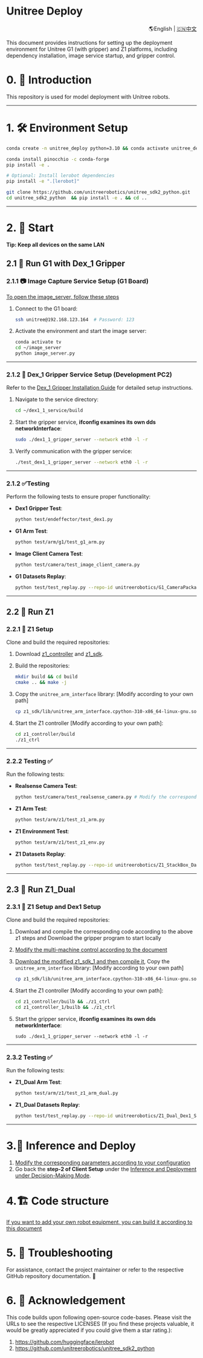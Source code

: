 # Unitree Deploy 

<div align="center">
  <p align="right">
    <span> 🌎English </span> | <a href="./docs/README_cn.md"> 🇨🇳中文 </a>
  </p>
</div>



This document provides instructions for setting up the deployment environment for Unitree G1 (with gripper) and Z1 platforms, including dependency installation, image service startup, and gripper control.

# 0. 📖 Introduction

This repository is used for model deployment with Unitree robots.

---

# 1. 🛠️ Environment Setup 

```bash
conda create -n unitree_deploy python=3.10 && conda activate unitree_deploy

conda install pinocchio -c conda-forge
pip install -e .

# Optional: Install lerobot dependencies
pip install -e ".[lerobot]"

git clone https://github.com/unitreerobotics/unitree_sdk2_python.git
cd unitree_sdk2_python  && pip install -e . && cd ..
```

---
# 2. 🚀 Start 

**Tip: Keep all devices on the same LAN**

## 2.1 🤖 Run G1 with Dex_1 Gripper 

### 2.1.1 📷 Image Capture Service Setup (G1 Board) 

[To open the image_server, follow these steps](https://github.com/unitreerobotics/xr_teleoperate?tab=readme-ov-file#31-%EF%B8%8F-image-service)
1. Connect to the G1 board:
    ```bash
    ssh unitree@192.168.123.164  # Password: 123
    ```

2. Activate the environment and start the image server:
    ```bash
    conda activate tv
    cd ~/image_server
    python image_server.py
    ```

---

### 2.1.2 🤏 Dex_1 Gripper Service Setup (Development PC2)

Refer to the [Dex_1 Gripper Installation Guide](https://github.com/unitreerobotics/dex1_1_service?tab=readme-ov-file#1--installation) for detailed setup instructions.

1. Navigate to the service directory:
    ```bash
    cd ~/dex1_1_service/build
    ```

2. Start the gripper service, **ifconfig examines its own dds networkInterface**:
    ```bash
    sudo ./dex1_1_gripper_server --network eth0 -l -r
    ```

3. Verify communication with the gripper service:
    ```bash
    ./test_dex1_1_gripper_server --network eth0 -l -r
    ```

---

### 2.1.2 ✅Testing 

Perform the following tests to ensure proper functionality:

- **Dex1 Gripper Test**:
  ```bash
  python test/endeffector/test_dex1.py
  ```

- **G1 Arm Test**:
  ```bash
  python test/arm/g1/test_g1_arm.py
  ```

- **Image Client Camera Test**:
  ```bash
  python test/camera/test_image_client_camera.py
  ```

- **G1 Datasets Replay**:
  ```bash
  python test/test_replay.py --repo-id unitreerobotics/G1_CameraPackaging_NewDataset --robot_type g1_dex1
  ```
---

## 2.2 🦿 Run Z1 

### 2.2.1 🦿 Z1 Setup
Clone and build the required repositories:

1. Download [z1_controller](https://github.com/unitreerobotics/z1_controller.git) and [z1_sdk](https://github.com/unitreerobotics/z1_sdk.git).

2. Build the repositories:
    ```bash
    mkdir build && cd build
    cmake .. && make -j
    ```

3. Copy the `unitree_arm_interface` library: [Modify according to your own path]
    ```bash
    cp z1_sdk/lib/unitree_arm_interface.cpython-310-x86_64-linux-gnu.so ./unitree_deploy/robot_devices/arm
    ```

4. Start the Z1 controller [Modify according to your own path]:
    ```bash
    cd z1_controller/build
    ./z1_ctrl
    ```

---

### 2.2.2 Testing ✅

Run the following tests:

- **Realsense Camera Test**:
  ```bash
  python test/camera/test_realsense_camera.py # Modify the corresponding serial number according to your realsense
  ```

- **Z1 Arm Test**:
  ```bash
  python test/arm/z1/test_z1_arm.py
  ```

- **Z1 Environment Test**:
  ```bash
  python test/arm/z1/test_z1_env.py
  ```

- **Z1 Datasets Replay**:
  ```bash
  python test/test_replay.py --repo-id unitreerobotics/Z1_StackBox_Dataset --robot_type z1_realsense
  ```
---

## 2.3 🦿 Run Z1_Dual

### 2.3.1 🦿 Z1 Setup and Dex1 Setup
Clone and build the required repositories:

1. Download and compile the corresponding code according to the above z1 steps and Download the gripper program to start locally

2. [Modify the multi-machine control according to the document](https://support.unitree.com/home/zh/Z1_developer/sdk_operation)

3. [Download the modified z1_sdk_1 and then compile it](https://github.com/unitreerobotics/z1_sdk/tree/z1_dual), Copy the `unitree_arm_interface` library: [Modify according to your own path]
    ```bash
    cp z1_sdk/lib/unitree_arm_interface.cpython-310-x86_64-linux-gnu.so ./unitree_deploy/robot_devices/arm
    ```

4. Start the Z1 controller [Modify according to your own path]:
    ```bash
    cd z1_controller/builb && ./z1_ctrl
    cd z1_controller_1/builb && ./z1_ctrl
    ```
5. Start the gripper service, **ifconfig examines its own dds networkInterface**:
    ```
    sudo ./dex1_1_gripper_server --network eth0 -l -r
    ```
---

### 2.3.2 Testing ✅

Run the following tests:

- **Z1_Dual Arm Test**:
  ```bash
  python test/arm/z1/test_z1_arm_dual.py
  ```

- **Z1_Dual Datasets Replay**:
  ```bash
  python test/test_replay.py --repo-id unitreerobotics/Z1_Dual_Dex1_StackBox_Dataset_V2 --robot_type z1_dual_dex1_realsense
  ```
---


# 3.🧠 Inference and Deploy
1. [Modify the corresponding parameters according to your configuration](./unitree_deploy/robot/robot_configs.py)
2. Go back the **step-2 of Client Setup** under the [Inference and Deployment under Decision-Making Mode](https://github.com/unitreerobotics/unifolm-world-model-action/blob/main/README.md).

# 4.🏗️ Code structure

[If you want to add your own robot equipment, you can build it according to this document](./docs/GettingStarted.md)


# 5. 🤔 Troubleshooting

For assistance, contact the project maintainer or refer to the respective GitHub repository documentation. 📖


# 6. 🙏 Acknowledgement

This code builds upon following open-source code-bases. Please visit the URLs to see the respective LICENSES (If you find these projects valuable, it would be greatly appreciated if you could give them a star rating.):

1. https://github.com/huggingface/lerobot
2. https://github.com/unitreerobotics/unitree_sdk2_python
